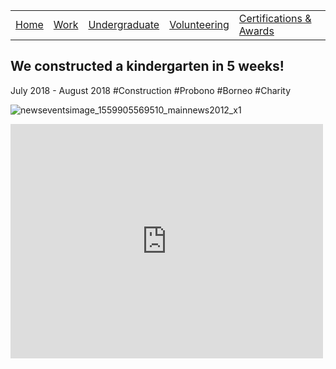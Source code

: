 |                           |                                     |                                   |                           |                           |
|:--------------------------|:------------------------------------|:----------------------------------|:--------------------------|:--------------------------|
| [Home](../)               | [Work](../professional/)            | [Undergraduate](../undergraduate/)| [Volunteering](../volunteering/)  | [Certifications & Awards](../certifications/)|

## We constructed a kindergarten in 5 weeks!
July 2018 - August 2018
#Construction #Probono #Borneo #Charity

![newseventsimage_1559905569510_mainnews2012_x1](https://user-images.githubusercontent.com/74054024/131588865-d817e01b-2569-4801-a2c3-c92a2fe919bb.jpeg)

<embed src="https://sherlynn-wong.github.io/assets/docs/red-2018-report.pdf" width="500" height="375" type="application/pdf">
